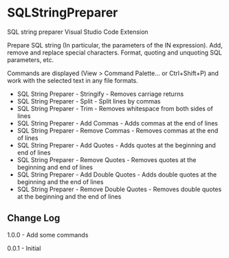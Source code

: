 # SQLStringPreparer
SQL string preparer Visual Studio Code Extension

Prepare SQL string (In particular, the parameters of the IN expression). Add, remove and replace special characters. Format, quoting and unquoting SQL parameters, etc.

Commands are displayed (View > Command Palette... or Ctrl+Shift+P) and work with the selected text in any file formats.

- SQL String Prepаrer - Stringify - Removes carriage returns
- SQL String Prepаrer - Split - Split lines by commas
- SQL String Prepаrer - Trim - Removes whitespace from both sides of lines
- SQL String Prepаrer - Add Commas - Adds commas at the end of lines
- SQL String Prepаrer - Remove Commas - Removes commas at the end of lines
- SQL String Prepаrer - Add Quotes - Adds quotes at the beginning and end of lines
- SQL String Prepаrer - Remove Quotes - Removes quotes at the beginning and end of lines
- SQL String Prepаrer - Add Double Quotes - Adds double quotes at the beginning and the end of lines
- SQL String Prepаrer - Remove Double Quotes - Removes double quotes at the beginning and the end of lines

## Change Log
1.0.0 - Add some commands

0.0.1 - Initial
